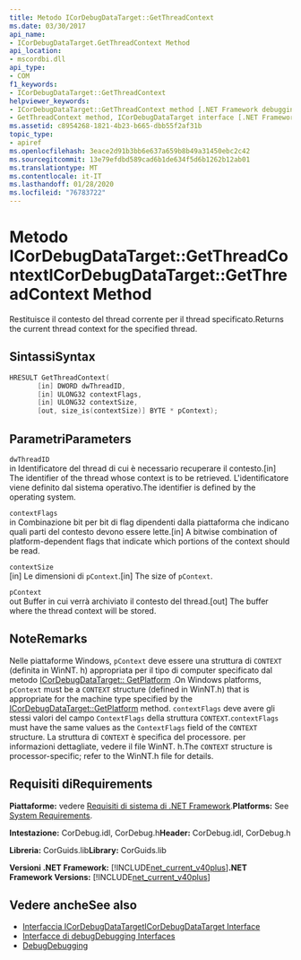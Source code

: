 ```yaml
---
title: Metodo ICorDebugDataTarget::GetThreadContext
ms.date: 03/30/2017
api_name:
- ICorDebugDataTarget.GetThreadContext Method
api_location:
- mscordbi.dll
api_type:
- COM
f1_keywords:
- ICorDebugDataTarget::GetThreadContext
helpviewer_keywords:
- ICorDebugDataTarget::GetThreadContext method [.NET Framework debugging]
- GetThreadContext method, ICorDebugDataTarget interface [.NET Framework debugging]
ms.assetid: c8954268-1821-4b23-b665-dbb55f2af31b
topic_type:
- apiref
ms.openlocfilehash: 3eace2d91b3bb6e637a659b8b49a31450ebc2c42
ms.sourcegitcommit: 13e79efdbd589cad6b1de634f5d6b1262b12ab01
ms.translationtype: MT
ms.contentlocale: it-IT
ms.lasthandoff: 01/28/2020
ms.locfileid: "76783722"
---
```

# <a name="icordebugdatatargetgetthreadcontext-method"></a><span data-ttu-id="23b3f-102">Metodo ICorDebugDataTarget::GetThreadContext</span><span class="sxs-lookup"><span data-stu-id="23b3f-102">ICorDebugDataTarget::GetThreadContext Method</span></span>
<span data-ttu-id="23b3f-103">Restituisce il contesto del thread corrente per il thread specificato.</span><span class="sxs-lookup"><span data-stu-id="23b3f-103">Returns the current thread context for the specified thread.</span></span>  
  
## <a name="syntax"></a><span data-ttu-id="23b3f-104">Sintassi</span><span class="sxs-lookup"><span data-stu-id="23b3f-104">Syntax</span></span>  
  
```cpp  
HRESULT GetThreadContext(  
       [in] DWORD dwThreadID,  
       [in] ULONG32 contextFlags,  
       [in] ULONG32 contextSize,  
       [out, size_is(contextSize)] BYTE * pContext);  
```  
  
## <a name="parameters"></a><span data-ttu-id="23b3f-105">Parametri</span><span class="sxs-lookup"><span data-stu-id="23b3f-105">Parameters</span></span>  
 `dwThreadID`  
 <span data-ttu-id="23b3f-106">in Identificatore del thread di cui è necessario recuperare il contesto.</span><span class="sxs-lookup"><span data-stu-id="23b3f-106">[in] The identifier of the thread whose context is to be retrieved.</span></span> <span data-ttu-id="23b3f-107">L'identificatore viene definito dal sistema operativo.</span><span class="sxs-lookup"><span data-stu-id="23b3f-107">The identifier is defined by the operating system.</span></span>  
  
 `contextFlags`  
 <span data-ttu-id="23b3f-108">in Combinazione bit per bit di flag dipendenti dalla piattaforma che indicano quali parti del contesto devono essere lette.</span><span class="sxs-lookup"><span data-stu-id="23b3f-108">[in] A bitwise combination of platform-dependent flags that indicate which portions of the context should be read.</span></span>  
  
 `contextSize`  
 <span data-ttu-id="23b3f-109">[in] Le dimensioni di `pContext`.</span><span class="sxs-lookup"><span data-stu-id="23b3f-109">[in] The size of `pContext`.</span></span>  
  
 `pContext`  
 <span data-ttu-id="23b3f-110">out Buffer in cui verrà archiviato il contesto del thread.</span><span class="sxs-lookup"><span data-stu-id="23b3f-110">[out] The buffer where the thread context will be stored.</span></span>  
  
## <a name="remarks"></a><span data-ttu-id="23b3f-111">Note</span><span class="sxs-lookup"><span data-stu-id="23b3f-111">Remarks</span></span>  
 <span data-ttu-id="23b3f-112">Nelle piattaforme Windows, `pContext` deve essere una struttura di `CONTEXT` (definita in WinNT. h) appropriata per il tipo di computer specificato dal metodo [ICorDebugDataTarget:: GetPlatform](icordebugdatatarget-getplatform-method.md) .</span><span class="sxs-lookup"><span data-stu-id="23b3f-112">On Windows platforms, `pContext` must be a `CONTEXT` structure (defined in WinNT.h) that is appropriate for the machine type specified by the [ICorDebugDataTarget::GetPlatform](icordebugdatatarget-getplatform-method.md) method.</span></span> <span data-ttu-id="23b3f-113">`contextFlags` deve avere gli stessi valori del campo `ContextFlags` della struttura `CONTEXT`.</span><span class="sxs-lookup"><span data-stu-id="23b3f-113">`contextFlags` must have the same values as the `ContextFlags` field of the `CONTEXT` structure.</span></span> <span data-ttu-id="23b3f-114">La struttura di `CONTEXT` è specifica del processore. per informazioni dettagliate, vedere il file WinNT. h.</span><span class="sxs-lookup"><span data-stu-id="23b3f-114">The `CONTEXT` structure is processor-specific; refer to the WinNT.h file for details.</span></span>  
  
## <a name="requirements"></a><span data-ttu-id="23b3f-115">Requisiti di</span><span class="sxs-lookup"><span data-stu-id="23b3f-115">Requirements</span></span>  
 <span data-ttu-id="23b3f-116">**Piattaforme:** vedere [Requisiti di sistema di .NET Framework](../../../../docs/framework/get-started/system-requirements.md).</span><span class="sxs-lookup"><span data-stu-id="23b3f-116">**Platforms:** See [System Requirements](../../../../docs/framework/get-started/system-requirements.md).</span></span>  
  
 <span data-ttu-id="23b3f-117">**Intestazione:** CorDebug.idl, CorDebug.h</span><span class="sxs-lookup"><span data-stu-id="23b3f-117">**Header:** CorDebug.idl, CorDebug.h</span></span>  
  
 <span data-ttu-id="23b3f-118">**Libreria:** CorGuids.lib</span><span class="sxs-lookup"><span data-stu-id="23b3f-118">**Library:** CorGuids.lib</span></span>  
  
 <span data-ttu-id="23b3f-119">**Versioni .NET Framework:** [!INCLUDE[net_current_v40plus](../../../../includes/net-current-v40plus-md.md)]</span><span class="sxs-lookup"><span data-stu-id="23b3f-119">**.NET Framework Versions:** [!INCLUDE[net_current_v40plus](../../../../includes/net-current-v40plus-md.md)]</span></span>  
  
## <a name="see-also"></a><span data-ttu-id="23b3f-120">Vedere anche</span><span class="sxs-lookup"><span data-stu-id="23b3f-120">See also</span></span>

- [<span data-ttu-id="23b3f-121">Interfaccia ICorDebugDataTarget</span><span class="sxs-lookup"><span data-stu-id="23b3f-121">ICorDebugDataTarget Interface</span></span>](icordebugdatatarget-interface.md)
- [<span data-ttu-id="23b3f-122">Interfacce di debug</span><span class="sxs-lookup"><span data-stu-id="23b3f-122">Debugging Interfaces</span></span>](debugging-interfaces.md)
- [<span data-ttu-id="23b3f-123">Debug</span><span class="sxs-lookup"><span data-stu-id="23b3f-123">Debugging</span></span>](index.md)
